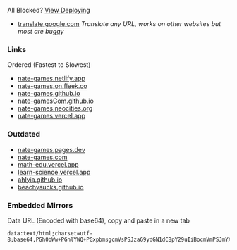 All Blocked? [View Deploying](https://github.com/nate-games/nate-games.github.io/wiki/Deploying)
- [translate.google.com](https://translate.google.com/?sl=auto&tl=en&op=websites) _Translate any URL, works on other websites but most are buggy_
### Links
Ordered (Fastest to Slowest)
- [nate-games.netlify.app](https://nate-games.netlify.app/)
- [nate-games.on.fleek.co](http://nate-games.on.fleek.co)
- [nate-games.github.io](https://nate-games.github.io)
- [nate-gamesCom.github.io](https://nate-gamesCom.github.io)
- [nate-games.neocities.org](http://nate-games.neocities.org)
- [nate-games.vercel.app](https://nate-games.vercel.app)

### Outdated
- [nate-games.pages.dev](https://nate-games.pages.dev)
- [nate-games.com](http://nate-games.com)
- [math-edu.vercel.app](https://math-edu.vercel.app/)
- [learn-science.vercel.app](https://learn-science.vercel.app/)
- [ahlyia.github.io](http://ahlyia.github.io)
- [beachysucks.github.io](http://beachysucks.github.io)

### Embedded Mirrors
Data URL (Encoded with base64), copy and paste in a new tab
```
data:text/html;charset=utf-8;base64,PGh0bWw+PGhlYWQ+PGxpbmsgcmVsPSJzaG9ydGN1dCBpY29uIiBocmVmPSJmYXZpY29uLmljbyIgdHlwZT0iaW1hZ2UveC1pY29uIj48dGl0bGU+bmF0ZS1nYW1lczwvdGl0bGU+PGJhc2UgaHJlZj0iaHR0cHM6Ly9uYXRlLWdhbWVzLmdpdGh1Yi5pbyI+PHN0eWxlPmh0bWwsYm9keSB7bWFyZ2luOiAwO3BhZGRpbmc6IDA7aGVpZ2h0OiAxMDAlO3dpZHRoOiAxMDAlO31pZnJhbWUge2JvcmRlcjogMDtoZWlnaHQ6IDEwMCU7d2lkdGg6IDEwMCU7fTwvc3R5bGU+PC9oZWFkPjxib2R5PjxpZnJhbWUgc3JjPSIuLyIgYWxsb3dmdWxsc2NyZWVuPjwvaWZyYW1lPjwvYm9keT48L2h0bWw+
```